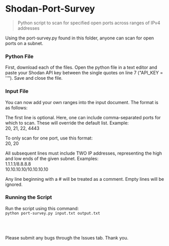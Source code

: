 # Shodan-Port-Survey
> Python script to scan for specified open ports across ranges of IPv4 addresses

Using the port-survey.py found in this folder, anyone can scan for open ports on a subnet.

### Python File

First, download each of the files. Open the python file in a text editor and paste your Shodan API key between the single quotes on line 7 ("API_KEY = ''"). Save and close the file.

### Input File

You can now add your own ranges into the input document. The format is as follows:

The first line is optional. Here, one can include comma-separated ports for which to scan. These will override the default list. Example:
<br/>20, 21, 22, 4443

To only scan for one port, use this format:
<br/>20, 20

All subsequent lines must include TWO IP addresses, representing the high and low ends of the given subnet. Examples:
<br/>1.1.1.1/8.8.8.8
<br/>10.10.10.10/10.10.10.10

Any line beginning with a # will be treated as a comment. Empty lines will be ignored.

### Running the Script

Run the script using this command:
<br/>```python port-survey.py input.txt output.txt```

<br/><br/>

Please submit any bugs through the Issues tab. Thank you.
